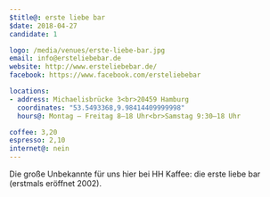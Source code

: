 ```yaml
---
$title@: erste liebe bar
$date: 2018-04-27
candidate: 1

logo: /media/venues/erste-liebe-bar.jpg
email: info@ersteliebebar.de
website: http://www.ersteliebebar.de/
facebook: https://www.facebook.com/ersteliebebar

locations:
- address: Michaelisbrücke 3<br>20459 Hamburg
  coordinates: "53.5493368,9.98414409999998"
  hours@: Montag – Freitag 8–18 Uhr<br>Samstag 9:30–18 Uhr

coffee: 3,20
espresso: 2,10
internet@: nein
---
```


Die große Unbekannte für uns hier bei HH Kaffee: die erste liebe bar (erstmals eröffnet 2002).